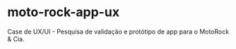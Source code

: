 # moto-rock-app-ux
Case de UX/UI - Pesquisa de validação e protótipo de app para o MotoRock &amp; Cia.
